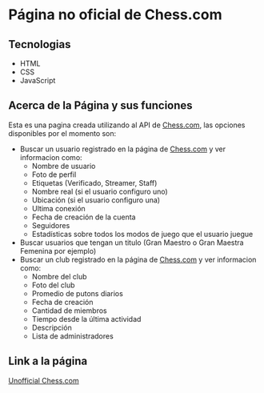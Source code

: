 # Página no oficial de Chess.com
## Tecnologias
* HTML
* CSS
* JavaScript

## Acerca de la Página y sus funciones
Esta es una pagina creada utilizando al API de [Chess.com](https://chess.com), las opciones disponibles por el momento son:
* Buscar un usuario registrado en la página de [Chess.com](https://chess.com) y ver informacion como:
    * Nombre de usuario
    * Foto de perfil
    * Etiquetas (Verificado, Streamer, Staff)
    * Nombre real (si el usuario configuro uno)
    * Ubicación (si el usuario configuro una)
    * Ultima conexión
    * Fecha de creación de la cuenta
    * Seguidores
    * Estadísticas sobre todos los modos de juego que el usuario juegue
* Buscar usuarios que tengan un titulo (Gran Maestro o Gran Maestra Femenina por ejemplo)
* Buscar un club registrado en la página de [Chess.com](https://chess.com) y ver informacion como:
    * Nombre del club
    * Foto del club
    * Promedio de putons diarios
    * Fecha de creación
    * Cantidad de miembros
    * Tiempo desde la última actividad
    * Descripción
    * Lista de administradores

## Link a la página
[Unofficial Chess.com](https://alejolang.github.io/)
